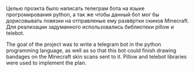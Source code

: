 Целью проэкта было написать телеграм бота на языке прогромирования python, а так же чтобы данный бот мог бы
дорисовывать повязки на отправленые ему развёртки скинов Minecraft. 
Для реализации задуманного использовались библиотеки pillow и telebot.


The goal of the project was to write a telegram bot in the python programming language, as well as so that this bot could
finish drawing bandages on the Minecraft skin scans sent to it. 
Pillow and telebot libraries were used to implement the plan.